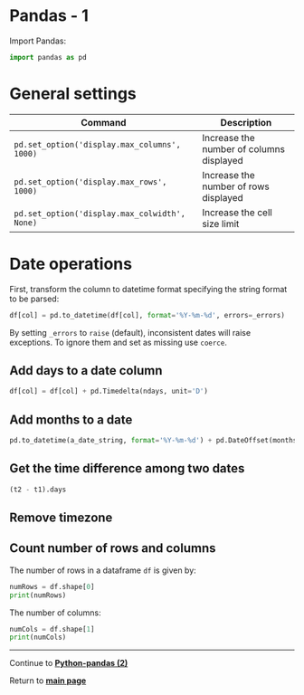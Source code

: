 # Pandas - 1

Import Pandas:
```python
import pandas as pd
```

# General settings

| Command | Description |
| ------- | ----------- |
| `pd.set_option('display.max_columns', 1000)`  | Increase the number of columns displayed |
| `pd.set_option('display.max_rows', 1000)`     | Increase the number of rows displayed |
| `pd.set_option('display.max_colwidth', None)` | Increase the cell size limit |

# Date operations

First, transform the column to datetime format specifying the 
string format to be parsed:

```python
df[col] = pd.to_datetime(df[col], format='%Y-%m-%d', errors=_errors)
```

By setting `_errors` to `raise` (default), inconsistent dates will
raise exceptions. To ignore them and set as missing use `coerce`.

## Add days to a date column

```python
df[col] = df[col] + pd.Timedelta(ndays, unit='D')
```

## Add months to a date

```python
pd.to_datetime(a_date_string, format='%Y-%m-%d') + pd.DateOffset(months=nmonths)
```

## Get the time difference among two dates

```python
(t2 - t1).days
```

## Remove timezone

## Count number of rows and columns

The number of rows in a dataframe `df` is given by:
```python
numRows = df.shape[0]
print(numRows)
```

The number of columns:
```python
numCols = df.shape[1]
print(numCols)
```


***

Continue to **[Python-pandas (2)](README-2.md)** 

Return to **[main page](../README.md)** 
